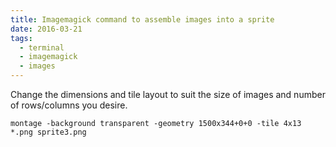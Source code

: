 ```yaml
---
title: Imagemagick command to assemble images into a sprite
date: 2016-03-21
tags:
  - terminal
  - imagemagick
  - images
---
```


Change the dimensions and tile layout to suit the size of images and number of rows/columns you desire.

~~~shell
montage -background transparent -geometry 1500x344+0+0 -tile 4x13 *.png sprite3.png
~~~
